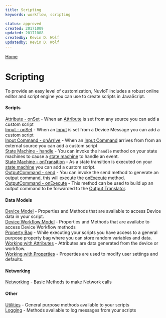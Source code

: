 ```yaml
---
title: Scripting 
keywords: workflow, scripting

status: approved
created: 20171009
updated: 20171008
createdby: Kevin D. Wolf
updatedby: Kevin D. Wolf
---
```

[Home](../Index.md)

# Scripting

To provide an easy level of customization, NuvIoT includes a robust online editor and script engine you can
use to create scripts in JavaScript.

#### Scripts
[Attribute - onSet](AttributeOnSet.md) - When an [Attribute](../Workflows/Attributes.md) is set from any source you can add a custom script  
[Input - onSet](WorkflowInputOnSet.md) - When an [Input](../Workflows/Input.md) is set from a Device Message you can add a custom script  
[Input Command - onArrive](InputCommandArrive.md) - When an [Input Command](../Workflows/InputCommands.md) arrives from from an external source you can add a custom script  
[State Machine - handle](StateMachineSendEvent.md) - You can invoke the `handle` method on your state machines to cause a [state machine](../Workflows/StateMachines.md) to handle an event.  
[State Machine - onTransition](StateTransition.md) - As a state transition is executed on your  [state machine](../Workflows/StateMachines.md)  you can add a custom script.  
[OutputCommand - send](InvokeOutputCommand.md) - You can invoke the send method to generate an output command, this will execute the [onExecute](OutputCommandCreate.md) method.  
[OutputCommand - onExecute](OutputCommandCreate.md) - This method can be used to build up an output command to be forwarded to the [Output Translator](../PipelineModules/OutputTranslator.md).  

#### Data Models
[Device Model](DeviceScriptingModel.md) - Properties and Methods that are available to access Device data in your script.  
[Device Workflow Model](DeviceWorkflowScriptingModel.md) - Properties and Methods that are availabe to access Device Workflow methods  
[Property Bag](PropertyBag.md) - While executing your scripts you have access to a general purpose property bag where you can store random variables and data.  
[Working with Attributes](WorkingWithAttributes.md) - Attributes are data generated from the device or workflow.  
[Working with Properties](WorkingWithProperties.md) - Properties are used to modify user settings and defaults.

#### Networking
[Networking](Networking.md) - Basic Methods to make Network calls

#### Other
[Utilities](Utilities.md) - General purpose methods available to your scripts  
[Logging](Logging.md) - Methods available to log messages from your scripts  


